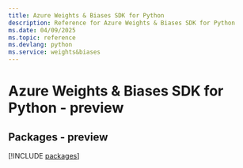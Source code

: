 ```yaml
---
title: Azure Weights & Biases SDK for Python
description: Reference for Azure Weights & Biases SDK for Python
ms.date: 04/09/2025
ms.topic: reference
ms.devlang: python
ms.service: weights&biases
---
```

# Azure Weights & Biases SDK for Python - preview
## Packages - preview
[!INCLUDE [packages](weights-&-biases-index.md)]